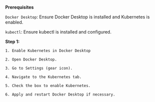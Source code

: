 **Prerequisites**

`Docker Desktop`: Ensure Docker Desktop is installed and Kubernetes is enabled.

`kubectl`: Ensure kubectl is installed and configured.

**Step 1:** 

`1. Enable Kubernetes in Docker Desktop`

`2. Open Docker Desktop.`

`3. Go to Settings (gear icon).`

`4. Navigate to the Kubernetes tab.`

`5. Check the box to enable Kubernetes.`

`6. Apply and restart Docker Desktop if necessary.`